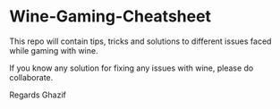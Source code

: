 # Wine-Gaming-Cheatsheet
This repo will contain tips, tricks and solutions to different issues faced while gaming with wine.

If you know any solution for fixing any issues with wine, please do collaborate. 

Regards
Ghazif
